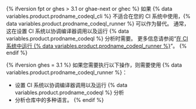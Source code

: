 {% ifversion fpt or ghes > 3.1 or ghae-next or ghec %}
如果 {% data variables.product.prodname_codeql_cli %} 不适合在您的 CI 系统中使用，{% data variables.product.prodname_codeql_runner %} 可以作为替代。 通常，这在设置 CI 系统以协调编译器调用以及运行 {% data variables.product.prodname_codeql %} 分析时需要。 更多信息请参阅“[在 CI 系统中运行 {% data variables.product.prodname_codeql_runner %}](/code-security/secure-coding/using-codeql-code-scanning-with-your-existing-ci-system/running-codeql-runner-in-your-ci-system)”。
{% endif %}

{% ifversion ghes = 3.1 %}
如果您需要执行以下操作，则需要使用 {% data variables.product.prodname_codeql_runner %}：
- 设置 CI 系统以协调编译器调用以及运行 {% data variables.product.prodname_codeql %} 分析
- 分析仓库中的多种语言。
{% endif %}

